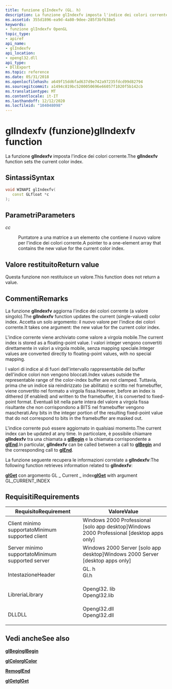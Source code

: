 ```yaml
---
title: funzione glIndexfv (GL. h)
description: La funzione glIndexfv imposta l'indice dei colori corrente.
ms.assetid: 355d1896-ea9d-4a80-9dee-285f3bf638e5
keywords:
- funzione glIndexfv OpenGL
topic_type:
- apiref
api_name:
- glIndexfv
api_location:
- opengl32.dll
api_type:
- DllExport
ms.topic: reference
ms.date: 05/31/2018
ms.openlocfilehash: a649f15dd6fad637d9e742a97235fdcd99d82794
ms.sourcegitcommit: a1494c819bc5200050696e66057f1020f5b142cb
ms.translationtype: MT
ms.contentlocale: it-IT
ms.lasthandoff: 12/12/2020
ms.locfileid: "104048098"
---
```

# <a name="glindexfv-function"></a><span data-ttu-id="1de5c-104">glIndexfv (funzione)</span><span class="sxs-lookup"><span data-stu-id="1de5c-104">glIndexfv function</span></span>

<span data-ttu-id="1de5c-105">La funzione **glIndexfv** imposta l'indice dei colori corrente.</span><span class="sxs-lookup"><span data-stu-id="1de5c-105">The **glIndexfv** function sets the current color index.</span></span>

## <a name="syntax"></a><span data-ttu-id="1de5c-106">Sintassi</span><span class="sxs-lookup"><span data-stu-id="1de5c-106">Syntax</span></span>


```C++
void WINAPI glIndexfv(
   const GLfloat *c
);
```



## <a name="parameters"></a><span data-ttu-id="1de5c-107">Parametri</span><span class="sxs-lookup"><span data-stu-id="1de5c-107">Parameters</span></span>

<dl> <dt>

<span data-ttu-id="1de5c-108">*c*</span><span class="sxs-lookup"><span data-stu-id="1de5c-108">*c*</span></span> 
</dt> <dd>

<span data-ttu-id="1de5c-109">Puntatore a una matrice a un elemento che contiene il nuovo valore per l'indice dei colori corrente.</span><span class="sxs-lookup"><span data-stu-id="1de5c-109">A pointer to a one-element array that contains the new value for the current color index.</span></span>

</dd> </dl>

## <a name="return-value"></a><span data-ttu-id="1de5c-110">Valore restituito</span><span class="sxs-lookup"><span data-stu-id="1de5c-110">Return value</span></span>

<span data-ttu-id="1de5c-111">Questa funzione non restituisce un valore.</span><span class="sxs-lookup"><span data-stu-id="1de5c-111">This function does not return a value.</span></span>

## <a name="remarks"></a><span data-ttu-id="1de5c-112">Commenti</span><span class="sxs-lookup"><span data-stu-id="1de5c-112">Remarks</span></span>

<span data-ttu-id="1de5c-113">La funzione **glIndexfv** aggiorna l'indice dei colori corrente (a valore singolo).</span><span class="sxs-lookup"><span data-stu-id="1de5c-113">The **glIndexfv** function updates the current (single-valued) color index.</span></span> <span data-ttu-id="1de5c-114">Accetta un solo argomento: il nuovo valore per l'indice dei colori corrente.</span><span class="sxs-lookup"><span data-stu-id="1de5c-114">It takes one argument: the new value for the current color index.</span></span>

<span data-ttu-id="1de5c-115">L'indice corrente viene archiviato come valore a virgola mobile.</span><span class="sxs-lookup"><span data-stu-id="1de5c-115">The current index is stored as a floating-point value.</span></span> <span data-ttu-id="1de5c-116">I valori integer vengono convertiti direttamente in valori a virgola mobile, senza mapping speciale.</span><span class="sxs-lookup"><span data-stu-id="1de5c-116">Integer values are converted directly to floating-point values, with no special mapping.</span></span>

<span data-ttu-id="1de5c-117">I valori di indice al di fuori dell'intervallo rappresentabile del buffer dell'indice colori non vengono bloccati.</span><span class="sxs-lookup"><span data-stu-id="1de5c-117">Index values outside the representable range of the color-index buffer are not clamped.</span></span> <span data-ttu-id="1de5c-118">Tuttavia, prima che un indice sia reindirizzato (se abilitato) e scritto nel framebuffer, viene convertito nel formato a virgola fissa.</span><span class="sxs-lookup"><span data-stu-id="1de5c-118">However, before an index is dithered (if enabled) and written to the framebuffer, it is converted to fixed-point format.</span></span> <span data-ttu-id="1de5c-119">Eventuali bit nella parte intera del valore a virgola fissa risultante che non corrispondono a BITS nel framebuffer vengono mascherati.</span><span class="sxs-lookup"><span data-stu-id="1de5c-119">Any bits in the integer portion of the resulting fixed-point value that do not correspond to bits in the framebuffer are masked out.</span></span>

<span data-ttu-id="1de5c-120">L'indice corrente può essere aggiornato in qualsiasi momento.</span><span class="sxs-lookup"><span data-stu-id="1de5c-120">The current index can be updated at any time.</span></span> <span data-ttu-id="1de5c-121">In particolare, è possibile chiamare **glIndexfv** tra una chiamata a [**glBegin**](/windows/desktop/OpenGL/glbegin) e la chiamata corrispondente a [**glEnd**](glend.md).</span><span class="sxs-lookup"><span data-stu-id="1de5c-121">In particular, **glIndexfv** can be called between a call to [**glBegin**](/windows/desktop/OpenGL/glbegin) and the corresponding call to [**glEnd**](glend.md).</span></span>

<span data-ttu-id="1de5c-122">La funzione seguente recupera le informazioni correlate a **glIndexfv**:</span><span class="sxs-lookup"><span data-stu-id="1de5c-122">The following function retrieves information related to **glIndexfv**:</span></span>

<span data-ttu-id="1de5c-123">[**glGet**](glgetbooleanv--glgetdoublev--glgetfloatv--glgetintegerv.md) con argomento GL \_ Current \_ index</span><span class="sxs-lookup"><span data-stu-id="1de5c-123">[**glGet**](glgetbooleanv--glgetdoublev--glgetfloatv--glgetintegerv.md) with argument GL\_CURRENT\_INDEX</span></span>

## <a name="requirements"></a><span data-ttu-id="1de5c-124">Requisiti</span><span class="sxs-lookup"><span data-stu-id="1de5c-124">Requirements</span></span>



| <span data-ttu-id="1de5c-125">Requisito</span><span class="sxs-lookup"><span data-stu-id="1de5c-125">Requirement</span></span> | <span data-ttu-id="1de5c-126">Valore</span><span class="sxs-lookup"><span data-stu-id="1de5c-126">Value</span></span> |
|-------------------------------------|-----------------------------------------------------------------------------------------|
| <span data-ttu-id="1de5c-127">Client minimo supportato</span><span class="sxs-lookup"><span data-stu-id="1de5c-127">Minimum supported client</span></span><br/> | <span data-ttu-id="1de5c-128">Windows 2000 Professional \[solo app desktop\]</span><span class="sxs-lookup"><span data-stu-id="1de5c-128">Windows 2000 Professional \[desktop apps only\]</span></span><br/>                              |
| <span data-ttu-id="1de5c-129">Server minimo supportato</span><span class="sxs-lookup"><span data-stu-id="1de5c-129">Minimum supported server</span></span><br/> | <span data-ttu-id="1de5c-130">Windows 2000 Server \[solo app desktop\]</span><span class="sxs-lookup"><span data-stu-id="1de5c-130">Windows 2000 Server \[desktop apps only\]</span></span><br/>                                    |
| <span data-ttu-id="1de5c-131">Intestazione</span><span class="sxs-lookup"><span data-stu-id="1de5c-131">Header</span></span><br/>                   | <dl> <span data-ttu-id="1de5c-132"><dt>GL. h</dt></span><span class="sxs-lookup"><span data-stu-id="1de5c-132"><dt>Gl.h</dt></span></span> </dl>         |
| <span data-ttu-id="1de5c-133">Libreria</span><span class="sxs-lookup"><span data-stu-id="1de5c-133">Library</span></span><br/>                  | <dl> <span data-ttu-id="1de5c-134"><dt>Opengl32. lib</dt></span><span class="sxs-lookup"><span data-stu-id="1de5c-134"><dt>Opengl32.lib</dt></span></span> </dl> |
| <span data-ttu-id="1de5c-135">DLL</span><span class="sxs-lookup"><span data-stu-id="1de5c-135">DLL</span></span><br/>                      | <dl> <span data-ttu-id="1de5c-136"><dt>Opengl32.dll</dt></span><span class="sxs-lookup"><span data-stu-id="1de5c-136"><dt>Opengl32.dll</dt></span></span> </dl> |



## <a name="see-also"></a><span data-ttu-id="1de5c-137">Vedi anche</span><span class="sxs-lookup"><span data-stu-id="1de5c-137">See also</span></span>

<dl> <dt>

[<span data-ttu-id="1de5c-138">**glBegin**</span><span class="sxs-lookup"><span data-stu-id="1de5c-138">**glBegin**</span></span>](glbegin.md)
</dt> <dt>

[<span data-ttu-id="1de5c-139">**glColor**</span><span class="sxs-lookup"><span data-stu-id="1de5c-139">**glColor**</span></span>](glcolor-functions.md)
</dt> <dt>

[<span data-ttu-id="1de5c-140">**Remo**</span><span class="sxs-lookup"><span data-stu-id="1de5c-140">**glEnd**</span></span>](glend.md)
</dt> <dt>

[<span data-ttu-id="1de5c-141">**glGet**</span><span class="sxs-lookup"><span data-stu-id="1de5c-141">**glGet**</span></span>](glgetbooleanv--glgetdoublev--glgetfloatv--glgetintegerv.md)
</dt> </dl>

 

